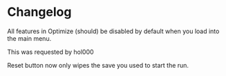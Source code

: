 # Changelog

All features in Optimize (should) be disabled by default when you load into the main menu.

This was requested by hol000

Reset button now only wipes the save you used to start the run.